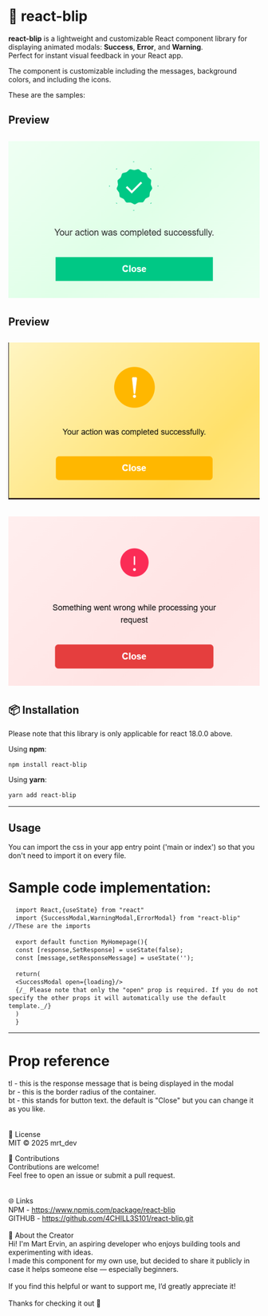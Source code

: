 # 🚨 react-blip

**react-blip** is a lightweight and customizable React component library for displaying animated modals: **Success**, **Error**, and **Warning**.  
Perfect for instant visual feedback in your React app.

The component is customizable including the messages, background colors, and including the icons.

These are the samples:

## Preview

## ![Success Modal Sample](https://github.com/4CHILL3S101/react-blip/blob/master/src/assets/success_sample.png)

## Preview

## ![Warning Modal Sample](https://github.com/4CHILL3S101/react-blip/blob/master/src/assets/warning_sample.png)

## ![Error Modal Sample](https://github.com/4CHILL3S101/react-blip/blob/master/src/assets/error_sample.png)

## 📦 Installation

Please note that this library is only applicable for react 18.0.0 above.

Using **npm**:

```bash
npm install react-blip
```

Using **yarn**:

```bash
yarn add react-blip
```

---

## Usage

You can import the css in your app entry point ('main or index') so that you don't need to import it on every file.

# Sample code implementation:

      import React,{useState} from "react"
      import {SuccessModal,WarningModal,ErrorModal} from "react-blip" //These are the imports

      export default function MyHomepage(){
      const [response,SetResponse] = useState(false);
      const [message,setResponseMessage] = useState('');

      return(
      <SuccessModal open={loading}/>
      {/_ Please note that only the "open" prop is required. If you do not specify the other props it will automatically use the default template._/}
      )
      }

---

# Prop reference

tl - this is the response message that is being displayed in the modal <br/>
br - this is the border radius of the container. <br/>
bt - this stands for button text. the default is "Close" but you can change it as you like. <br/>
<br/> <br/>
📄 License <br/>
MIT © 2025 mrt_dev

🙌 Contributions <br/>
Contributions are welcome! <br/>
Feel free to open an issue or submit a pull request.
<br/> <br/> <br/>
🌐 Links <br/>
NPM - https://www.npmjs.com/package/react-blip <br/>
GITHUB - https://github.com/4CHILL3S101/react-blip.git
<br/> <br/>
👋 About the Creator <br/>
Hi! I'm Mart Ervin, an aspiring developer who enjoys building tools and experimenting with ideas. <br/> I made this component for my own use, but decided to share it publicly in case it helps someone else — especially beginners.
<br/> <br/>
If you find this helpful or want to support me, I’d greatly appreciate it!
<br/> <br/>
Thanks for checking it out 💚
